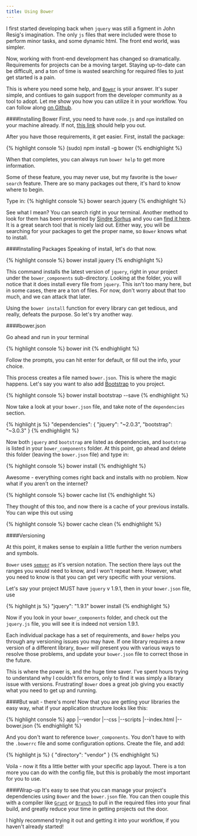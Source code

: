 ```yaml
---
title: Using Bower
---
```

I first started developing back when `jquery` was still a figment in John Resig's imagination. The only `js` files that were included were those to perform minor tasks, and some dynamic html.  The front end world, was simpler.

Now, working with front-end development has changed so dramatically.  Requirements for projects can be a moving target.  Staying up-to-date can be difficult, and a ton of time is wasted searching for required files to just get started is a pain.

This is where you need some help, and [`Bower`](http://bower.io/) is your answer.  It's super simple, and contiues to gain support from the developer community as a tool to adopt. Let me show you how you can utilize it in your workflow. You can follow along [on Github](https://github.com/kellyjandrews/bower-demo).

####Installing Bower
First, you need to have `node.js` and `npm` installed on your machine already.  If not, [this link](http://www.joyent.com/blog/installing-node-and-npm/) should help you out.

After you have those requirements, it get easier. First, install the package:

{% highlight console %}
(sudo) npm install -g bower
{% endhighlight %}

When that completes, you can always run `bower help` to get more information.

Some of these feature, you may never use, but my favorite is the `bower search` feature.  There are so many packages out there, it's hard to know where to begin.

Type in:
{% highlight console %}
bower search jquery
{% endhighlight %}


See what I mean? You can search right in your terminal. Another method to look for them has been presented by [Sindre Sorhus](https://github.com/sindresorhus) and you can [find it here](http://sindresorhus.com/bower-components/). It is a great search tool that is nicely laid out. Either way, you will be searching for your packages to get the proper name, so `Bower` knows what to install.

####Installing Packages
Speaking of install, let's do that now.

{% highlight console %}
bower install jquery
{% endhighlight %}


This command installs the latest version of `jquery`, right in your project under the `bower_components` sub-directory. Looking at the folder, you will notice that it does install every file from `jquery`.  This isn't too many here, but in some cases, there are a ton of files. For now, don't worry about that too much, and we can attack that later.

Using the `bower install` function for every library can get tedious, and really, defeats the purpose. So let's try another way.

####bower.json

Go ahead and run in your terminal

{% highlight console %}
bower init
{% endhighlight %}

Follow the prompts, you can hit enter for default, or fill out the info, your choice.

This process creates a file named `bower.json`.  This is where the magic happens. Let's say you want to also add [Bootstrap](http://getbootstrap.com/) to you project.

{% highlight console %}
bower install bootstrap --save
{% endhighlight %}

Now take a look at your `bower.json` file, and take note of the `dependencies` section.

{% highlight js %}
"dependencies": {
  "jquery": "~2.0.3",
  "bootstrap": "~3.0.3"
}
{% endhighlight %}

Now both `jquery` and `bootstrap` are listed as dependencies, and `bootstrap` is listed in your `bower_components` folder.  At this point, go ahead and delete this folder (leaving the `bower.json` file) and type in:

{% highlight console %}
bower install
{% endhighlight %}

Awesome - everything comes right back and installs with no problem. Now what if you aren't on the internet?

{% highlight console %}
bower cache list
{% endhighlight %}

They thought of this too, and now there is a cache of your previous installs.  You can wipe this out using

{% highlight console %}
bower cache clean
{% endhighlight %}

####Versioning

At this point, it makes sense to explain a little further the verion numbers and symbols.  

`Bower` uses [`semver`](https://github.com/isaacs/node-semver/) as it's version notation. The section there lays out the ranges you would need to know, and I won't repeat here. However, what you need to know is that you can get very specific with your versions.

Let's say your project MUST have `jquery` v 1.9.1, then in your `bower.json` file, use

{% highlight js %}
"jquery": "1.9.1"
bower install
{% endhighlight %}

Now if you look in your `bower_components` folder, and check out the `jquery.js` file, you will see it is indeed not version 1.9.1.  

Each individual package has a set of requirements, and `Bower` helps you through any versioning issues you may have.  If one library requires a new version of a different library, `Bower` will present you with various ways to resolve those problems, and update your `bower.json` file to correct those in the future.

This is where the power is, and the huge time saver.  I've spent hours trying to understand why I couldn't fix errors, only to find it was simply a library issue with versions.  Frustrating!  `Bower` does a great job giving you exactly what you need to get up and running.

####But wait - there's more!
Now that you are getting your libraries the easy way, what if your application structure looks like this:

{% highlight console %}
app
|--vendor
|--css
|--scripts
|--index.html
|--bower.json
{% endhighlight %}

And you don't want to reference `bower_components`.  You don't have to with the `.bowerrc` file and some configuration options. Create the file, and add:

{% highlight js %}
{
  "directory": "vendor"
}
{% endhighlight %}

Voila - now it fits a little better with your specific app layout.  There is a ton more you can do with the config file, but this is probably the most important for you to use.

####Wrap-up
It's easy to see that you can manage your project's dependencies using `Bower` and the `bower.json` file.   You can then couple this with a compiler like [`Grunt`](http://gruntjs.com/) or [`Brunch`](http://brunch.io/) to pull in the required files into your final build, and greatly reduce your time in getting projects out the door.  

I highly recommend trying it out and getting it into your workflow, if you haven't already started!
